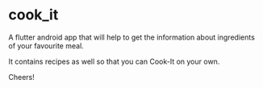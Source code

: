 # cook_it

A flutter android app that will help to get the information about ingredients of your favourite
meal.

It contains recipes as well so that you can Cook-It on your own.

Cheers!
